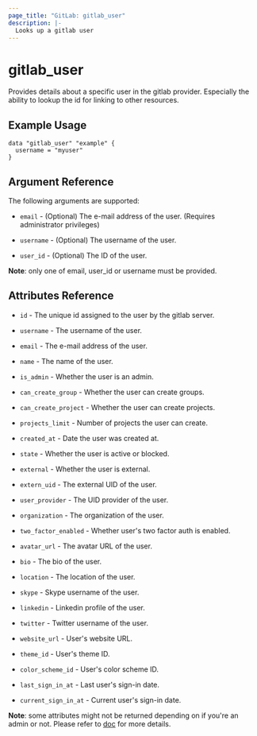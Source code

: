 ```yaml
---
page_title: "GitLab: gitlab_user"
description: |-
  Looks up a gitlab user
---
```


# gitlab\_user

Provides details about a specific user in the gitlab provider. Especially the ability to lookup the id for linking to other resources.

## Example Usage

```hcl
data "gitlab_user" "example" {
  username = "myuser"
}
```

## Argument Reference

The following arguments are supported:

* `email` - (Optional) The e-mail address of the user. (Requires administrator privileges)

* `username` - (Optional) The username of the user.

* `user_id` - (Optional) The ID of the user.

**Note**: only one of email, user_id or username must be provided.

## Attributes Reference

* `id` - The unique id assigned to the user by the gitlab server.

* `username` - The username of the user.

* `email` - The e-mail address of the user.

* `name` - The name of the user.

* `is_admin` - Whether the user is an admin.

* `can_create_group` - Whether the user can create groups.

* `can_create_project` - Whether the user can create projects.

* `projects_limit` - Number of projects the user can create.

* `created_at` - Date the user was created at.

* `state` - Whether the user is active or blocked.

* `external` - Whether the user is external.

* `extern_uid` - The external UID of the user.

* `user_provider` - The UID provider of the user.

* `organization` - The organization of the user.

* `two_factor_enabled` - Whether user's two factor auth is enabled.

* `avatar_url` - The avatar URL of the user.

* `bio` - The bio of the user.

* `location` - The location of the user.

* `skype` - Skype username of the user.

* `linkedin` - Linkedin profile of the user.

* `twitter` - Twitter username of the user.

* `website_url` - User's website URL.

* `theme_id` - User's theme ID.

* `color_scheme_id` - User's color scheme ID.

* `last_sign_in_at` - Last user's sign-in date.

* `current_sign_in_at` - Current user's sign-in date.

**Note**: some attributes might not be returned depending on if you're an admin or not. Please refer to [doc][doc] for more details.

[doc]: https://docs.gitlab.com/ce/api/users.html#single-user
